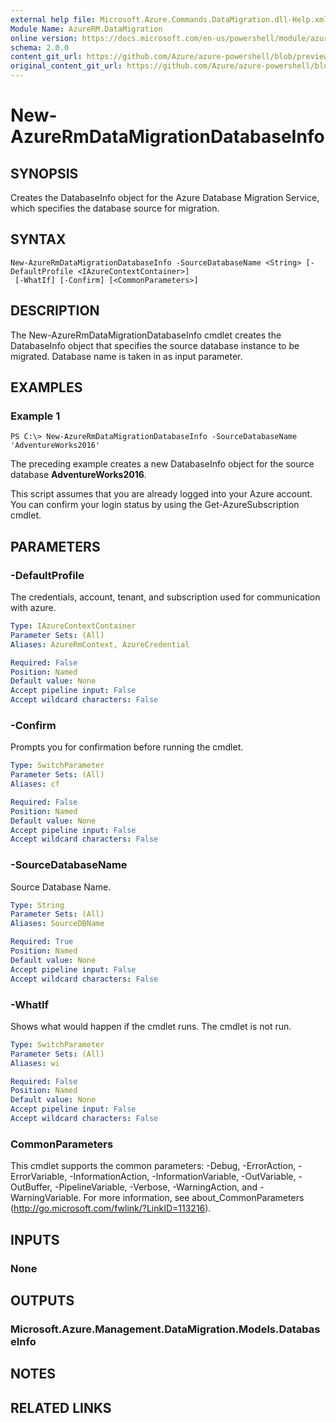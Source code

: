 ```yaml
---
external help file: Microsoft.Azure.Commands.DataMigration.dll-Help.xml
Module Name: AzureRM.DataMigration
online version: https://docs.microsoft.com/en-us/powershell/module/azurerm.datamigration/New-AzureRmDataMigrationDatabaseInfo
schema: 2.0.0
content_git_url: https://github.com/Azure/azure-powershell/blob/preview/src/ResourceManager/DataMigration/Commands.DataMigration/help/New-AzureRmDataMigrationDatabaseInfo.md
original_content_git_url: https://github.com/Azure/azure-powershell/blob/preview/src/ResourceManager/DataMigration/Commands.DataMigration/help/New-AzureRmDataMigrationDatabaseInfo.md
---
```


# New-AzureRmDataMigrationDatabaseInfo

## SYNOPSIS
Creates the DatabaseInfo object for the Azure Database Migration Service, which specifies the database source for migration.

## SYNTAX

```
New-AzureRmDataMigrationDatabaseInfo -SourceDatabaseName <String> [-DefaultProfile <IAzureContextContainer>]
 [-WhatIf] [-Confirm] [<CommonParameters>]
```

## DESCRIPTION
The New-AzureRmDataMigrationDatabaseInfo cmdlet creates the DatabaseInfo object that specifies the source database instance to be migrated. Database name is taken in as input parameter.

## EXAMPLES

### Example 1
```
PS C:\> New-AzureRmDataMigrationDatabaseInfo -SourceDatabaseName 'AdventureWorks2016'
```

The preceding example creates a new DatabaseInfo object for the source database **AdventureWorks2016**.

This script assumes that you are already logged into your Azure account. You can confirm your login status by using the Get-AzureSubscription cmdlet.

## PARAMETERS

### -DefaultProfile
The credentials, account, tenant, and subscription used for communication with azure.

```yaml
Type: IAzureContextContainer
Parameter Sets: (All)
Aliases: AzureRmContext, AzureCredential

Required: False
Position: Named
Default value: None
Accept pipeline input: False
Accept wildcard characters: False
```

### -Confirm
Prompts you for confirmation before running the cmdlet.

```yaml
Type: SwitchParameter
Parameter Sets: (All)
Aliases: cf

Required: False
Position: Named
Default value: None
Accept pipeline input: False
Accept wildcard characters: False
```

### -SourceDatabaseName
Source Database Name.

```yaml
Type: String
Parameter Sets: (All)
Aliases: SourceDBName

Required: True
Position: Named
Default value: None
Accept pipeline input: False
Accept wildcard characters: False
```

### -WhatIf
Shows what would happen if the cmdlet runs.
The cmdlet is not run.

```yaml
Type: SwitchParameter
Parameter Sets: (All)
Aliases: wi

Required: False
Position: Named
Default value: None
Accept pipeline input: False
Accept wildcard characters: False
```

### CommonParameters
This cmdlet supports the common parameters: -Debug, -ErrorAction, -ErrorVariable, -InformationAction, -InformationVariable, -OutVariable, -OutBuffer, -PipelineVariable, -Verbose, -WarningAction, and -WarningVariable. For more information, see about_CommonParameters (http://go.microsoft.com/fwlink/?LinkID=113216).

## INPUTS

### None

## OUTPUTS

### Microsoft.Azure.Management.DataMigration.Models.DatabaseInfo

## NOTES

## RELATED LINKS

